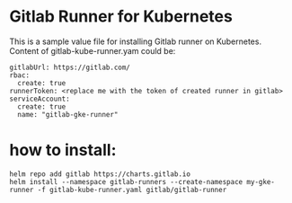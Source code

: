# Gitlab Runner for Kubernetes
This is a sample value file for installing Gitlab runner on Kubernetes.
Content of gitlab-kube-runner.yam could be:
```
gitlabUrl: https://gitlab.com/
rbac:
  create: true
runnerToken: <replace me with the token of created runner in gitlab>
serviceAccount:
  create: true
  name: "gitlab-gke-runner"
```

# how to install:
```
helm repo add gitlab https://charts.gitlab.io
helm install --namespace gitlab-runners --create-namespace my-gke-runner -f gitlab-kube-runner.yaml gitlab/gitlab-runner
```

